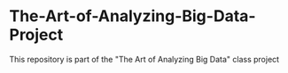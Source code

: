 # The-Art-of-Analyzing-Big-Data-Project
This repository is part of the "The Art of Analyzing Big Data" class project

